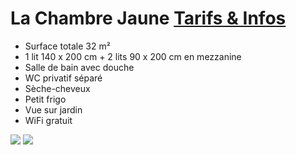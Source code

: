 # La Chambre Jaune [Tarifs & Infos](/fr/tarifs/)

* Surface totale 32 m²
* 1 lit 140 x 200 cm + 2 lits 90 x 200 cm en mezzanine
* Salle de bain avec douche
* WC privatif séparé
* Sèche-cheveux
* Petit frigo
* Vue sur jardin
* WiFi gratuit

![](/images/chambre-jaune.jpg)
![](/images/chambre-jaune-detail.jpg)

